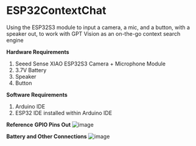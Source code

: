 # ESP32ContextChat
Using the ESP32S3 module to input a camera, a mic, and a button, with a speaker out, to work with GPT Vision as an on-the-go context search engine

**Hardware Requirements**
1) Seeed Sense XIAO ESP32S3 Camera + Microphone Module
2) 3.7V Battery
3) Speaker
4) Button

**Software Requirements**
1) Arduino IDE
2) ESP32 IDE installed within Arduino IDE

**Reference**
**GPIO Pins Out**
![image](https://github.com/ramamoo3/ESP32ContextChat/assets/70613008/33bfc0be-2c15-4657-8aac-bc9cd9f0ace5)


**Battery and Other Connections**
![image](https://github.com/ramamoo3/ESP32ContextChat/assets/70613008/0cac093a-a93d-4171-9af0-0e934827b576)


